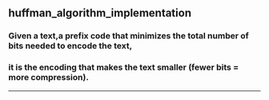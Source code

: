 ## huffman_algorithm_implementation


### Given a text,a prefix code that minimizes the total number of bits needed to encode the text, 
### it is the encoding that makes the text smaller (fewer bits = more compression).

______________________________________________________________________________________________________________

